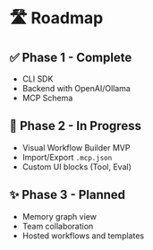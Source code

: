 # 🛣️ Roadmap

## ✅ Phase 1 - Complete
- CLI SDK
- Backend with OpenAI/Ollama
- MCP Schema

## 🚧 Phase 2 - In Progress
- Visual Workflow Builder MVP
- Import/Export `.mcp.json`
- Custom UI blocks (Tool, Eval)

## ✨ Phase 3 - Planned
- Memory graph view
- Team collaboration
- Hosted workflows and templates
